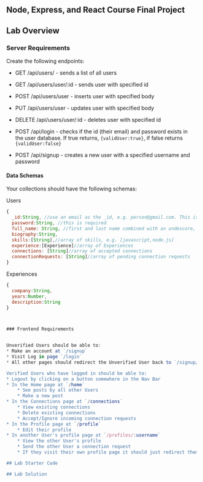## Node, Express, and React Course Final Project

## Lab Overview

### Server Requirements

Create the following endpoints:
* GET /api/users/ - sends a list of all users
* GET /api/users/user/:id - sends user with specified id
* POST /api/users/user - inserts user with specified body
* PUT /api/users/user - updates user with specified body
* DELETE /api/users/user/:id - deletes user with specified id

* POST /api/login - checks if the id (their email) and password exists in the user database. If true returns, `{validUser:true}`, if false returns `{validUser:false}`

* POST /api/signup - creates a new user with a specified username and password

#### Data Schemas
Your collections should have the following schemas:

Users

```js
{
  _id:String, //use an email as the _id, e.g. person@gmail.com. This is required.
  password:String, //this is required
  full_name: String, //first and last name combined with an undescore, e.g john_smith
  biography:String,
  skills:[String],//array of skills, e.g. [javascript,node.js]
  experience:[Experience]//array of Experiences
  connections: [String]//array of accepted connections
  connectionRequests: [String]//array of pending connection requests
}
```

Experiences
```js
{
  company:String,
  years:Number,
  description:String
}



### Frontend Requirements


Unverified Users should be able to:
* Make an account at `/signup`
* Visit Log in page `/login`
* All other pages should redirect the Unverified User back to `/signup/

Verified Users who have logged in should be able to:
* Logout by clicking on a button somewhere in the Nav Bar
* In the Home page at `/home`
    * See posts by all other Users
    * Make a new post
* In the Connections page at `/connections`
    * View existing connections
    * Delete existing connections
    * Accept/Ignore incoming connection requests
* In the Profile page at `/profile`
    * Edit their profile
* In another User's profile page at `/profiles/:username`
    * View the other User's profile
    * Send the other User a connection request
    * If they visit their own profile page it should just redirect them to /`profile`

## Lab Starter Code

## Lab Solution